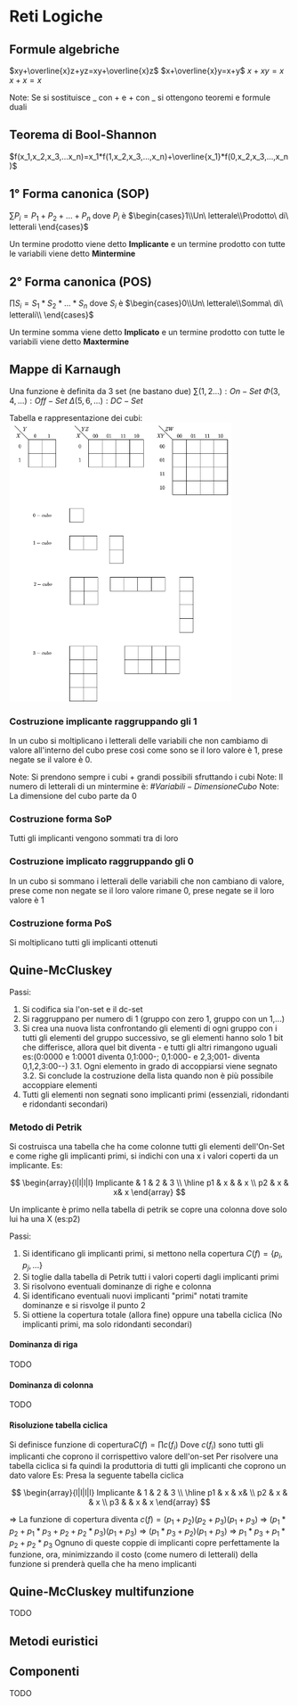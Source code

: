 # Reti Logiche

## Formule algebriche

$xy+\overline{x}z+yz=xy+\overline{x}z$
$x+\overline{x}y=x+y$
$x+xy=x$
$x+x=x$

Note: Se si sostituisce _ con + e + con _ si ottengono teoremi e formule duali

## Teorema di Bool-Shannon

$f(x_1,x_2,x_3,...x_n)=x_1*f(1,x_2,x_3,...,x_n)+\overline{x_1}*f(0,x_2,x_3,...,x_n)$

## 1° Forma canonica (SOP)

$\sum{P_i}=P_1+P_2+...+P_n$ dove $P_i$ è $\begin{cases}1\\Un\ letterale\\Prodotto\ di\ letterali \end{cases}$

Un termine prodotto viene detto **Implicante** e un termine prodotto con tutte le variabili viene detto **Mintermine**

## 2° Forma canonica (POS)

$\prod{S_i}=S_1*S_2*...*S_n$ dove $S_i$ è $\begin{cases}0\\Un\ letterale\\Somma\ di\ letterali\\ \end{cases}$

Un termine somma viene detto **Implicato** e un termine prodotto con tutte le variabili viene detto **Maxtermine**

## Mappe di Karnaugh

Una funzione è definita da 3 set (ne bastano due)
$\sum{(1,2...)}: On-Set$
$\Phi(3,4,...): Off-Set$
$\Delta(5,6,...): DC-Set$

Tabella e rappresentazione dei cubi:
<img src="img\Karnaugh.png" height=500>

### Costruzione implicante raggruppando gli 1

In un cubo si moltiplicano i letterali delle variabili che non cambiamo di valore all'interno del cubo prese così come sono se il loro valore è 1, prese negate se il valore è 0.

Note: Si prendono sempre i cubi + grandi possibili sfruttando i cubi
Note: Il numero di letterali di un mintermine è: $\#Variabili-DimensioneCubo$
Note: La dimensione del cubo parte da 0

### Costruzione forma SoP

Tutti gli implicanti vengono sommati tra di loro

### Costruzione implicato raggruppando gli 0

In un cubo si sommano i letterali delle variabili che non cambiano di valore, prese come non negate se il loro valore rimane 0, prese negate se il loro valore è 1

### Costruzione forma PoS

Si moltiplicano tutti gli implicanti ottenuti

## Quine-McCluskey

Passi:

1. Si codifica sia l'on-set e il dc-set
2. Si raggruppano per numero di 1 (gruppo con zero 1, gruppo con un 1,...)
3. Si crea una nuova lista confrontando gli elementi di ogni gruppo con i tutti gli elementi del gruppo successivo, se gli elementi hanno solo 1 bit che differisce, allora quel bit diventa - e tutti gli altri rimangono uguali es:(0:0000 e 1:0001 diventa 0,1:000-; 0,1:000- e 2,3;001- diventa 0,1,2,3:00--)
   3.1. Ogni elemento in grado di accoppiarsi viene segnato
   3.2. Si conclude la costruzione della lista quando non è più possibile accoppiare elementi
4. Tutti gli elementi non segnati sono implicanti primi (essenziali, ridondanti e ridondanti secondari)

### Metodo di Petrik

Si costruisca una tabella che ha come colonne tutti gli elementi dell'On-Set e come righe gli implicanti primi, si indichi con una x i valori coperti da un implicante. Es:

$$
\begin{array}{l|l|l|l}
Implicante & 1 & 2 & 3 \\
\hline
p1 & x & & x \\
p2 & x & x& x
\end{array}
$$

Un implicante è primo nella tabella di petrik se copre una colonna dove solo lui ha una X (es:p2)

Passi:

1. Si identificano gli implicanti primi, si mettono nella copertura $C(f)=\{p_i,p_j,...\}$
2. Si toglie dalla tabella di Petrik tutti i valori coperti dagli implicanti primi
3. Si risolvono eventuali dominanze di righe e colonna
4. Si identificano eventuali nuovi implicanti "primi" notati tramite dominanze e si risvolge il punto 2
5. Si ottiene la copertura totale (allora fine) oppure una tabella ciclica (No implicanti primi, ma solo ridondanti secondari)

#### Dominanza di riga

TODO

#### Dominanza di colonna

TODO

#### Risoluzione tabella ciclica

Si definisce funzione di copertura$C(f)=\prod{c(f_i)}$
Dove $c(f_i)$ sono tutti gli implicanti che coprono il corrispettivo valore dell'on-set
Per risolvere una tabella ciclica si fa quindi la produttoria di tutti gli implicanti che coprono un dato valore
Es:
Presa la seguente tabella ciclica

$$
\begin{array}{l|l|l|l}
Implicante & 1 & 2 & 3 \\
\hline
p1 & x & x&  \\
p2 & x & & x \\
p3 & & x & x
\end{array}
$$

=> La funzione di copertura diventa $c(f)=(p_1+p_2)(p_2+p_3)(p_1+p_3)$
=> $(p_1*p_2+p_1*p_3+p_2+p_2*p_3)(p_1+p_3)$
=> $(p_1*p_3+p_2)(p_1+p_3)$
=> $p_1*p_3+p_1*p_2+p_2*p_3$ Ognuno di queste coppie di implicanti copre perfettamente la funzione, ora, minimizzando il costo (come numero di letterali) della funzione si prenderà quella che ha meno implicanti

## Quine-McCluskey multifunzione

TODO

## Metodi euristici

## Componenti

TODO
